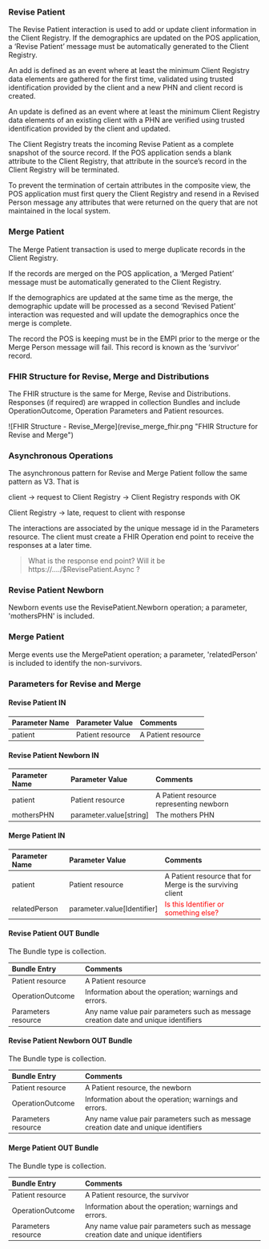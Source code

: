 ### Revise Patient

The Revise Patient interaction is used to add or update client information in the Client Registry.  If the demographics are updated on the POS application, a ‘Revise Patient’ message must be automatically generated to the Client Registry. 

An add is defined as an event where at least the minimum Client Registry data elements are gathered for the first time, validated using trusted identification provided by the client and a new PHN and client record is created. 

An update is defined as an event where at least the minimum Client Registry data elements of an existing client with a PHN are verified using trusted identification provided by the client and updated. 

The Client Registry treats the incoming Revise Patient as a complete snapshot of the source record. If the POS application sends a blank attribute to the Client Registry, that attribute in the source’s record in the Client Registry will be terminated. 

To prevent the termination of certain attributes in the composite view, the POS application must first query the Client Registry and resend in a Revised Person message any attributes that were returned on the query that are not maintained in the local system.

### Merge Patient

The Merge Patient transaction is used to merge duplicate records in the Client Registry. 

If the records are merged on the POS application, a ‘Merged Patient’ message must be automatically generated to the Client Registry. 

If the demographics are updated at the same time as the merge, the demographic update will be processed as a second ‘Revised Patient’ interaction was requested and will update the demographics once the merge is complete. 

The record the POS is keeping must be in the EMPI prior to the merge or the Merge Person message will fail. This record is known as the ‘survivor’ record.

### FHIR Structure for Revise, Merge and Distributions

The FHIR structure is the same for Merge, Revise and Distributions.  Responses (if required) are wrapped in collection Bundles and include OperationOutcome, Operation Parameters and Patient resources.

<span width="100%">
![FHIR Structure - Revise_Merge](revise_merge_fhir.png "FHIR Structure for Revise and Merge")
</span>


### Asynchronous Operations
The asynchronous pattern for Revise and Merge Patient follow the same pattern as V3.  That is 

client -> request to Client Registry -> Client Registry responds with OK

Client Registry -> late, request to client with response

The interactions are associated by the unique message id in the Parameters resource.  The client must create a FHIR Operation end point to receive the responses at a later time.

>What is the response end point?  Will it be https://..../$RevisePatient.Async ?

### Revise Patient Newborn

Newborn events use the RevisePatient.Newborn operation; a parameter, 'mothersPHN' is included.

### Merge Patient

Merge events use the MergePatient operation; a parameter, 'relatedPerson' is included to identify the non-survivors.

### Parameters for Revise and Merge

#### Revise Patient IN

Parameter Name|Parameter Value|Comments
:---|:---|:---
patient|Patient resource|A Patient resource

#### Revise Patient Newborn IN

Parameter Name|Parameter Value|Comments
:---|:---|:---
patient|Patient resource|A Patient resource representing newborn
mothersPHN|parameter.value[string]|The mothers PHN

#### Merge Patient IN

Parameter Name|Parameter Value|Comments
:---|:---|:---
patient|Patient resource|A Patient resource that for Merge is the surviving client
relatedPerson|parameter.value[Identifier]|<span style="color:red">Is this Identifier or something else?</span>

#### Revise Patient OUT Bundle

The Bundle type is collection.

Bundle Entry|Comments
:---|:---
Patient resource|A Patient resource
OperationOutcome|Information about the operation; warnings and errors.
Parameters resource|Any name value pair parameters such as message creation date and unique identifiers

#### Revise Patient Newborn OUT Bundle

The Bundle type is collection.

Bundle Entry|Comments
:---|:---
Patient resource|A Patient resource, the newborn
OperationOutcome|Information about the operation; warnings and errors.
Parameters resource|Any name value pair parameters such as message creation date and unique identifiers

#### Merge Patient OUT Bundle

The Bundle type is collection.

Bundle Entry|Comments
:---|:---
Patient resource|A Patient resource, the survivor
OperationOutcome|Information about the operation; warnings and errors.
Parameters resource|Any name value pair parameters such as message creation date and unique identifiers

